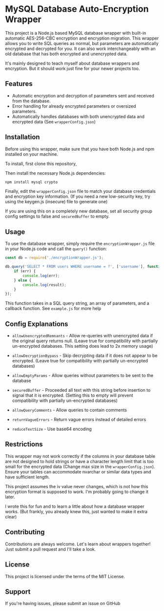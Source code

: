 # MySQL Database Auto-Encryption Wrapper

This project is a Node.js based MySQL database wrapper with built-in automatic AES-256-CBC encryption and encryption migration.
This wrapper allows you to write SQL queries as normal, but parameters are automatically encrypted and decrypted for you.
It can also work interchangeably with an old database that has both encrypted and unencrypted data.

It's mainly designed to teach myself about database wrappers and encryption. But it should work just fine for your newer projects too.

## Features

- Automatic encryption and decryption of parameters sent and received from the database.
- Error handling for already encrypted parameters or oversized parameters.
- Automatically handles databases with both unencrypted data and encrypted data (See `wrapperConfig.json`)

## Installation

Before using this wrapper, make sure that you have both Node.js and npm installed on your machine.

To install, first clone this repository,

Then install the necessary Node.js dependencies:

```javascript
npm install mysql crypto
```

Finally, edit the `wrapperConfig.json` file to match your database credentials and encryption key information.
(If you need a new low-security key, try using the keygen.js (insecure) file to generate one)

If you are using this on a completely new database, set all security group config settings to false and `securedBuffer` to empty.

## Usage

To use the database wrapper, simply require the `encryptionWrapper.js` file in your Node.js code and call the `query()` function:

```javascript
const db = require('./encryptionWrapper.js');

db.query('SELECT * FROM users WHERE username = ?', ['username'], function(err, result) {
    if (err) {
        console.log(err);
    } else {
        console.log(result);
    }
});
```

This function takes in a SQL query string, an array of parameters, and a callback function.
See `example.js` for more help 

## Config Explanations

- `allowUnencryptedRemnants` - Allow re-queries with unencrypted data if the original query returns null. (Leave true for compatibility with partially un-encrypted databases. This setting does lead to 2x memory usage)

- `allowDecryptionBypass` - Skip decrypting data if it does not appear to be encrypted. (Leave true for compatibility with partially un-encrypted databases)

- `allowEmptyParams` - Allow queries without parameters to be sent to the database

- `securedBuffer` - Proceeded all text with this string before insertion to signal that it is encrypted. (Setting this to empty will prevent compatibility with partially un-encrypted databases)

- `allowQueryComments` - Allow queries to contain comments

- `returnVagueErrors` - Return vague errors instead of detailed errors

- `reduceTextSize` - Use base64 encoding


## Restrictions

This wrapper may not work correctly if the columns in your database table are not designed to hold strings or have a character length limit that is too small for the encrypted data (Change max size in the `wrapperConfig.json`). Ensure your tables can accommodate nvarchar or similar data types and have sufficient length.

This project assumes the iv value never changes, which is not how this encryption format is supposed to work. I'm probably going to change it later.

I wrote this for fun and to learn a little about how a database wrapper works.
(But frankly, you already knew this, just wanted to make it extra clear)

## Contributing

Contributions are always welcome. Let's learn about wrappers together!
Just submit a pull request and I'll take a look.

## License

This project is licensed under the terms of the MIT License.

## Support

If you're having issues, please submit an issue on GitHub

